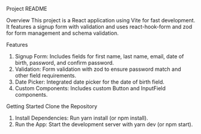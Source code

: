 Project README

Overview
This project is a React application using Vite for fast development. It features a signup form with validation and uses react-hook-form and zod for form management and schema validation.

Features
1. Signup Form: Includes fields for first name, last name, email, date of birth, password, and confirm password.
2. Validation: Form validation with zod to ensure password match and other field requirements.
3. Date Picker: Integrated date picker for the date of birth field.
4. Custom Components: Includes custom Button and InputField components.

Getting Started
Clone the Repository
1. Install Dependencies: Run yarn install (or npm install).
2. Run the App: Start the development server with yarn dev (or npm start).

